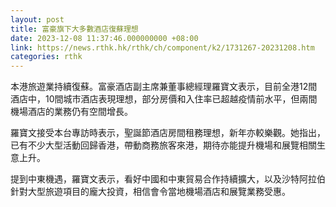 ```yaml
---
layout: post
title: 富豪旗下大多數酒店復蘇理想
date: 2023-12-08 11:37:46.000000000 +08:00
link: https://news.rthk.hk/rthk/ch/component/k2/1731267-20231208.htm
categories: rthk
---
```


本港旅遊業持續復蘇。富豪酒店副主席兼董事總經理羅寶文表示，目前全港12間酒店中，10間城市酒店表現理想，部分房價和入住率已超越疫情前水平，但兩間機場酒店的業務仍有空間增長。

羅寶文接受本台專訪時表示，聖誕節酒店房間租務理想，新年亦較樂觀。她指出，已有不少大型活動回歸香港，帶動商務旅客來港，期待亦能提升機場和展覽相關生意上升。

提到中東機遇，羅寶文表示，看好中國和中東貿易合作持續擴大，以及沙特阿拉伯針對大型旅遊項目的龐大投資，相信會令當地機場酒店和展覽業務受惠。
